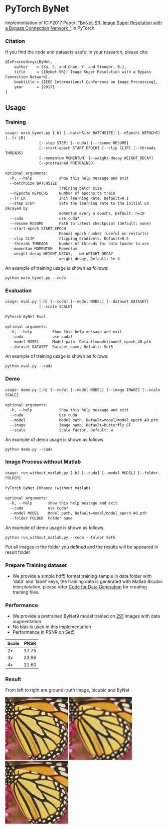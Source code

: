 # PyTorch ByNet
Implementation of ICIP2017 Paper: ["ByNet-SR: Image Super Resolution with a Bypass Connection Network
"](http://www.jiuxu.org/wp-content/uploads/2017/09/ICIP2017_JiuXU.pdf) in PyTorch

### Citation

If you find the code and datasets useful in your research, please cite:
    
    @InProceedings{ByNet,
        author    = {Xu, J. and Chae, Y. and Stenger, B.}, 
        title     = {{ByNet-SR}: Image Super Resolution with a Bypass Connection Network}, 
        booktitle = {IEEE International Conference on Image Processing},
        year      = {2017}
    }

## Usage
### Training
```
usage: main_bynet.py [-h] [--batchSize BATCHSIZE] [--nEpochs NEPOCHS] [--lr LR]
               [--step STEP] [--cuda] [--resume RESUME]
               [--start-epoch START_EPOCH] [--clip CLIP] [--threads THREADS]
               [--momentum MOMENTUM] [--weight-decay WEIGHT_DECAY]
               [--pretrained PRETRAINED]

optional arguments:
  -h, --help            show this help message and exit
  --batchSize BATCHSIZE
                        Training batch size
  --nEpochs NEPOCHS     Number of epochs to train
  --lr LR               Init learning Rate. Default=0.1
  --step STEP           Sets the learning rate to the initial LR decayed by
                        momentum every n epochs, Default: n=10
  --cuda                use cuda?
  --resume RESUME       Path to latest checkpoint (default: none)
  --start-epoch START_EPOCH
                        Manual epoch number (useful on restarts)
  --clip CLIP           Clipping Gradients. Default=0.5
  --threads THREADS     Number of threads for data loader to use
  --momentum MOMENTUM   Momentum
  --weight-decay WEIGHT_DECAY, --wd WEIGHT_DECAY
                        weight decay, Default: 1e-4
```
An example of training usage is shown as follows:
```
python main_bynet.py --cuda
```

### Evaluation
```
usage: eval.py [-h] [--cuda] [--model MODEL] [--dataset DATASET]
               [--scale SCALE]

PyTorch ByNet Eval

optional arguments:
  -h, --help         Show this help message and exit
  --cuda             use cuda?
  --model MODEL      Model path. Default=model/model_epoch_40.pth
  --dataset DATASET  Dataset name, Default: Set5
```
An example of training usage is shown as follows:
```
python eval.py --cuda
```

### Demo
```
usage: demo.py [-h] [--cuda] [--model MODEL] [--image IMAGE] [--scale SCALE]
               
optional arguments:
  -h, --help            Show this help message and exit
  --cuda                Use cuda
  --model               Model path. Default=model/model_epoch_40.pth
  --image               Image name. Default=butterfly_GT
  --scale               Scale factor, Default: 4
```
An example of demo usage is shown as follows:
```
python demo.py --cuda
```

### Image Process without Matlab
```
usage: run_without_matlab.py [-h] [--cuda] [--model MODEL] [--folder FOLDER]

PyTorch ByNet Enhance (without matlab)

optional arguments:
  -h, --help       show this help message and exit
  --cuda           use cuda?
  --model MODEL    Model path, Default=model/model_epoch_40.pth
  --folder FOLDER  Folder name
```
An example of demo usage is shown as follows:
```
python run_without_matlab.py --cuda --folder Set5
```
Put all images in the folder you defined and the results will be appeared in result folder

### Prepare Training dataset
  - We provide a simple hdf5 format training sample in data folder with 'data' and 'label' keys, the training data is generated with Matlab Bicubic Interplotation, please refer [Code for Data Generation](https://github.com/twtygqyy/pytorch-vdsr/tree/master/data) for creating training files.

### Performance
  - We provide a pretrained ByNet9 model trained on [291](https://drive.google.com/open?id=1Rt3asDLuMgLuJvPA1YrhyjWhb97Ly742) images with data augmentation
  - No bias is used in this implementation
  - Performance in PSNR on Set5
  
| Scale        | PNSR          |
| ------------- |:-------------:| 
| 2x      | 37.75      | 
| 3x      | 33.96      | 
| 4x      | 31.60      | 

### Result
From left to right are ground-truth image, bicubic and ByNet
<p>
  <img src='Set5/butterfly_GT.bmp' height='200' width='200'/>
  <img src='result/input.bmp' height='200' width='200'/>
  <img src='result/output.bmp' height='200' width='200'/>
</p>
